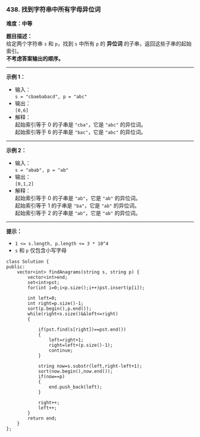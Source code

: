 ### 438. 找到字符串中所有字母异位词

**难度：中等**

**题目描述：**  
给定两个字符串 `s` 和 `p`，找到 `s` 中所有 `p` 的 **异位词** 的子串，返回这些子串的起始索引。  
**不考虑答案输出的顺序。**

---

**示例 1：**

- 输入：  
  `s = "cbaebabacd", p = "abc"`  
- 输出：  
  `[0,6]`  
- 解释：  
  起始索引等于 0 的子串是 `"cba"`，它是 `"abc"` 的异位词。  
  起始索引等于 6 的子串是 `"bac"`，它是 `"abc"` 的异位词。

---

**示例 2：**

- 输入：  
  `s = "abab", p = "ab"`  
- 输出：  
  `[0,1,2]`  
- 解释：  
  起始索引等于 0 的子串是 `"ab"`，它是 `"ab"` 的异位词。  
  起始索引等于 1 的子串是 `"ba"`，它是 `"ab"` 的异位词。  
  起始索引等于 2 的子串是 `"ab"`，它是 `"ab"` 的异位词。

---

**提示：**

- `1 <= s.length, p.length <= 3 * 10^4`
- `s` 和 `p` 仅包含小写字母


```
class Solution {
public:
    vector<int> findAnagrams(string s, string p) {
        vector<int>end;
        set<int>pst;
        for(int i=0;i<p.size();i++)pst.insert(p[i]);

        int left=0;
        int right=p.size()-1;
        sort(p.begin(),p.end());
        while(right<s.size()&&left<=right)
        {

            if(pst.find(s[right])==pst.end())
            {
                left=right+1;
                right=left+(p.size()-1);
                continue;
            }

            string now=s.substr(left,right-left+1);
            sort(now.begin(),now.end());
            if(now==p)
            {
                end.push_back(left);
            }

            right++;
            left++;
        }
        return end;
    }
};
```
